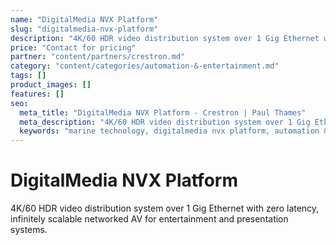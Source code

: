 ```yaml
---
name: "DigitalMedia NVX Platform"
slug: "digitalmedia-nvx-platform"
description: "4K/60 HDR video distribution system over 1 Gig Ethernet with zero latency, infinitely scalable networked AV for entertainment and presentation systems."
price: "Contact for pricing"
partner: "content/partners/crestron.md"
category: "content/categories/automation-&-entertainment.md"
tags: []
product_images: []
features: []
seo:
  meta_title: "DigitalMedia NVX Platform - Crestron | Paul Thames"
  meta_description: "4K/60 HDR video distribution system over 1 Gig Ethernet with zero latency, infinitely scalable networked AV for entertainment and presentation systems"
  keywords: "marine technology, digitalmedia nvx platform, automation & entertainment"
---
```


# DigitalMedia NVX Platform

4K/60 HDR video distribution system over 1 Gig Ethernet with zero latency, infinitely scalable networked AV for entertainment and presentation systems.




